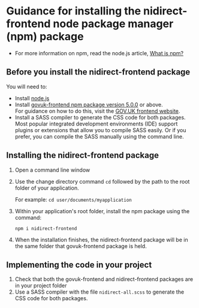 # Guidance for installing the nidirect-frontend node package manager (npm) package
- For more information on npm, read the node.js article, [What is npm?](https://nodejs.org/en/knowledge/getting-started/npm/what-is-npm/)

##  Before you install the nidirect-frontend package
You will need to:
- Install [node.js](https://nodejs.org/en/)
- Install [govuk-frontend npm package version 5.0.0](https://www.npmjs.com/package/govuk-frontend/v/5.0.0) or above.  
  For guidance on how to do this, visit the [GOV.UK frontend website](https://frontend.design-system.service.gov.uk/installing-with-npm/#requirements).
- Install a SASS compiler to generate the CSS code for both packages.  
  Most popular integrated development environments (IDE) support plugins or extensions that allow you to compile SASS easily. Or if you prefer, you can compile the SASS manually using the command line.

## Installing the nidirect-frontend package
1. Open a command line window
2. Use the change directory command `cd` followed by the path to the root folder of your application.   

   For example: `cd user/documents/myapplication`  

3. Within your application's root folder, install the npm package using the command:

   `npm i nidirect-frontend`
  
4. When the installation finishes, the nidirect-frontend package will be in the same folder that govuk-frontend package is held.
  
## Implementing the code in your project
1. Check that both the govuk-frontend and nidirect-frontend packages are in your project folder
2. Use a SASS compiler with the file `nidirect-all.scss` to generate the CSS code for both packages.
